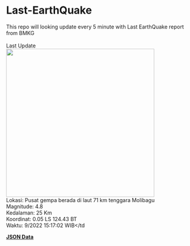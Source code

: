 # Last-EarthQuake
This repo will looking update every 5 minute with Last EarthQuake report from BMKG
<br>
<br>
Last Update
<br>
<img src="https://ews.bmkg.go.id/TEWS/data/20220916151702.mmi.jpg" width="400"/>
<br>
Lokasi: Pusat gempa berada di laut 71 km tenggara Molibagu <br>
Magnitude: 4.8 <br>
Kedalaman: 25 Km <br>
Koordinat: 0.05 LS 124.43 BT <br>
Waktu: 9/2022 15:17:02 WIB</td <br>

<a href="./data/data.json">**JSON Data**</a>
